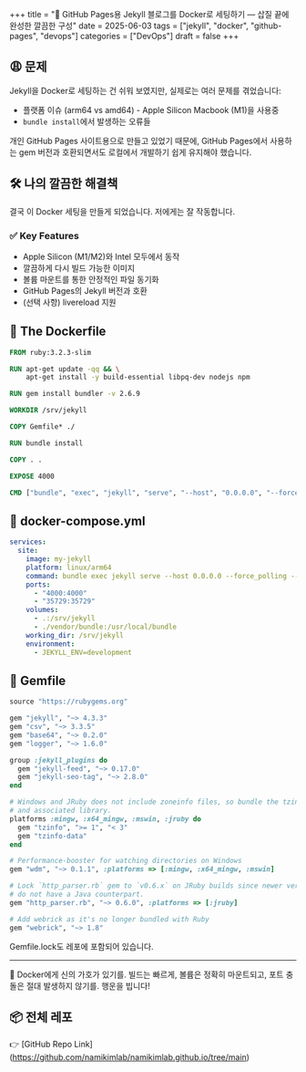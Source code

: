 +++
title = "🐳 GitHub Pages용 Jekyll 블로그를 Docker로 세팅하기 — 삽질 끝에 완성한 깔끔한 구성"
date = 2025-06-03
tags = ["jekyll", "docker", "github-pages", "devops"]
categories = ["DevOps"]
draft = false
+++

## 😩 문제

Jekyll을 Docker로 세팅하는 건 쉬워 보였지만, 실제로는 여러 문제를 겪었습니다:

- 플랫폼 이슈 (arm64 vs amd64) - Apple Silicon Macbook (M1)을 사용중
- `bundle install`에서 발생하는 오류들

개인 GitHub Pages 사이트용으로 만들고 있었기 때문에, GitHub Pages에서 사용하는 gem 버전과 호환되면서도 로컬에서 개발하기 쉽게 유지해야 했습니다.

## 🛠 나의 깔끔한 해결책

결국 이 Docker 세팅을 만들게 되었습니다. 저에게는 잘 작동합니다.


### ✅ Key Features

- Apple Silicon (M1/M2)와 Intel 모두에서 동작
- 깔끔하게 다시 빌드 가능한 이미지
- 볼륨 마운트를 통한 안정적인 파일 동기화
- GitHub Pages의 Jekyll 버전과 호환
- (선택 사항) livereload 지원

## 🐳 The Dockerfile

```dockerfile
FROM ruby:3.2.3-slim

RUN apt-get update -qq && \
    apt-get install -y build-essential libpq-dev nodejs npm

RUN gem install bundler -v 2.6.9

WORKDIR /srv/jekyll

COPY Gemfile* ./

RUN bundle install

COPY . .

EXPOSE 4000

CMD ["bundle", "exec", "jekyll", "serve", "--host", "0.0.0.0", "--force_polling", "--livereload"]
```

## 🐳 docker-compose.yml

```yaml
services:
  site:
    image: my-jekyll
    platform: linux/arm64
    command: bundle exec jekyll serve --host 0.0.0.0 --force_polling --livereload
    ports:
      - "4000:4000"
      - "35729:35729"
    volumes:
      - .:/srv/jekyll
      - ./vendor/bundle:/usr/local/bundle
    working_dir: /srv/jekyll
    environment:
      - JEKYLL_ENV=development
```

## 💎 Gemfile
```ruby
source "https://rubygems.org"

gem "jekyll", "~> 4.3.3"
gem "csv", "~> 3.3.5"
gem "base64", "~> 0.2.0"
gem "logger", "~> 1.6.0"

group :jekyll_plugins do
  gem "jekyll-feed", "~> 0.17.0"
  gem "jekyll-seo-tag", "~> 2.8.0"
end

# Windows and JRuby does not include zoneinfo files, so bundle the tzinfo-data gem
# and associated library.
platforms :mingw, :x64_mingw, :mswin, :jruby do
  gem "tzinfo", ">= 1", "< 3"
  gem "tzinfo-data"
end

# Performance-booster for watching directories on Windows
gem "wdm", "~> 0.1.1", :platforms => [:mingw, :x64_mingw, :mswin]

# Lock `http_parser.rb` gem to `v0.6.x` on JRuby builds since newer versions of the gem
# do not have a Java counterpart.
gem "http_parser.rb", "~> 0.6.0", :platforms => [:jruby]

# Add webrick as it's no longer bundled with Ruby
gem "webrick", "~> 1.8" 
```

Gemfile.lock도 레포에 포함되어 있습니다.

---

🙏 Docker에게 신의 가호가 있기를. 빌드는 빠르게, 볼륨은 정확히 마운트되고, 포트 충돌은 절대 발생하지 않기를. 행운을 빕니다!


## 📦 전체 레포

👉 [GitHub Repo Link] (https://github.com/namikimlab/namikimlab.github.io/tree/main)




